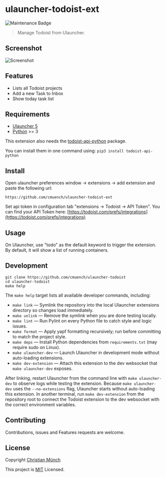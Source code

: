# ulauncher-todoist-ext

![Maintenance Badge](https://img.shields.io/maintenance/yes/2025.svg)

> Manage Todoist from Ulauncher.

## Screenshot

![Screenshot](doc/menu.png)

## Features

- Lists all Todoist projects
- Add a new Task to Inbox
- Show today task list

## Requirements

- [Ulauncher 5](https://ulauncher.io)
- [Python](https://www.python.org) >= 3

This extension also needs the [todoist-api-python](https://github.com/Doist/todoist-api-python) package.

You can install them in one command using: `pip3 install todoist-api-python`

## Install

Open ulauncher preferences window -> extensions -> add extension and paste the following url:

```
https://github.com/cmuench/ulauncher-todoist-ext
```

Set api token in configuration tab "extensions -> Todoist -> API Token".
You can find your API Token here: [https://todoist.com/prefs/integrations](https://todoist.com/prefs/integrations)


## Usage

On Ulauncher, use "todo" as the default keyword to trigger the extension. By default, it will show a list of running containers.

## Development

```
git clone https://github.com/cmuench/ulauncher-todoist
cd ulauncher-todoist
make help
```

The `make help` target lists all available developer commands, including:

- `make link` — Symlink the repository into the local Ulauncher extensions directory so changes load immediately.
- `make unlink` — Remove the symlink when you are done testing locally.
- `make lint` — Run Pylint on every Python file to catch style and logic issues.
- `make format` — Apply yapf formatting recursively; run before committing to match the project style.
- `make deps` — Install Python dependencies from `requirements.txt` (may require sudo on Linux).
- `make ulauncher-dev` — Launch Ulauncher in development mode without auto-loading extensions.
- `make dev-extension` — Attach this extension to the dev websocket that `make ulauncher-dev` exposes.

After linking, restart Ulauncher from the command line with `make ulauncher-dev` to observe logs while testing the extension.
Because `make ulauncher-dev` uses the `--no-extensions` flag, Ulauncher starts without auto-loading this extension. In another terminal, run `make dev-extension` from the repository root to connect the Todoist extension to the dev websocket with the correct environment variables.

## Contributing

Contributions, issues and Features requests are welcome.

## License

Copyright [Christian Münch](https://github.com/cmuench)

This project is [MIT](LICENSE) Licensed.
